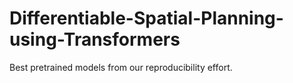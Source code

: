 # Differentiable-Spatial-Planning-using-Transformers
Best pretrained models from our reproducibility effort.
